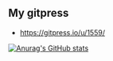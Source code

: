## My gitpress
 - https://gitpress.io/u/1559/

[![Anurag's GitHub stats](https://github-readme-stats.vercel.app/api?username=Kei-t76&theme=onedark)](https://github.com/anuraghazra/github-readme-stats)

